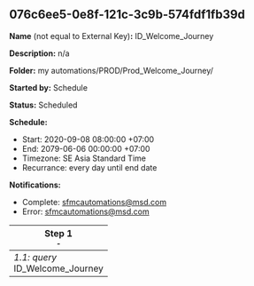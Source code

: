 ## 076c6ee5-0e8f-121c-3c9b-574fdf1fb39d

**Name** (not equal to External Key)**:** ID_Welcome_Journey

**Description:** n/a

**Folder:** my automations/PROD/Prod_Welcome_Journey/

**Started by:** Schedule

**Status:** Scheduled

**Schedule:**

* Start: 2020-09-08 08:00:00 +07:00
* End: 2079-06-06 00:00:00 +07:00
* Timezone: SE Asia Standard Time
* Recurrance: every day until end date

**Notifications:**

* Complete: sfmcautomations@msd.com
* Error: sfmcautomations@msd.com

| Step 1<br>_<small>-</small>_ |
| --- |
| _1.1: query_<br>ID_Welcome_Journey |
